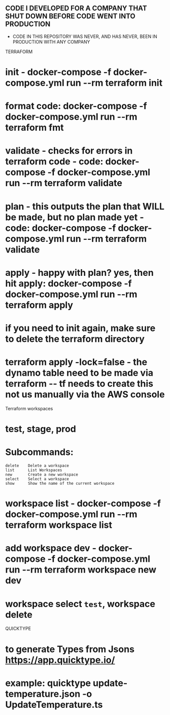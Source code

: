 ## CODE I DEVELOPED FOR A COMPANY THAT SHUT DOWN BEFORE CODE WENT INTO PRODUCTION ##  
- CODE IN THIS REPOSITORY WAS NEVER, AND HAS NEVER, BEEN IN PRODUCTION WITH ANY COMPANY

TERRAFORM

# init - docker-compose -f docker-compose.yml run --rm terraform init

# format code: docker-compose -f docker-compose.yml run --rm terraform fmt

# validate - checks for errors in terraform code - code: docker-compose -f docker-compose.yml run --rm terraform validate

# plan - this outputs the plan that WILL be made, but no plan made yet - code: docker-compose -f docker-compose.yml run --rm terraform validate

# apply - happy with plan? yes, then hit apply: docker-compose -f docker-compose.yml run --rm terraform apply

# if you need to init again, make sure to delete the terraform directory

# terraform apply -lock=false - the dynamo table need to be made via terraform -- tf needs to create this not us manually via the AWS console

Terraform workspaces

# test, stage, prod

# Subcommands:

    delete    Delete a workspace
    list      List Workspaces
    new       Create a new workspace
    select    Select a workspace
    show      Show the name of the current workspace

# workspace list - docker-compose -f docker-compose.yml run --rm terraform workspace list

# add workspace dev - docker-compose -f docker-compose.yml run --rm terraform workspace new dev

# workspace select `test`, workspace delete

QUICKTYPE

# to generate Types from Jsons https://app.quicktype.io/

# example: quicktype update-temperature.json -o UpdateTemperature.ts
